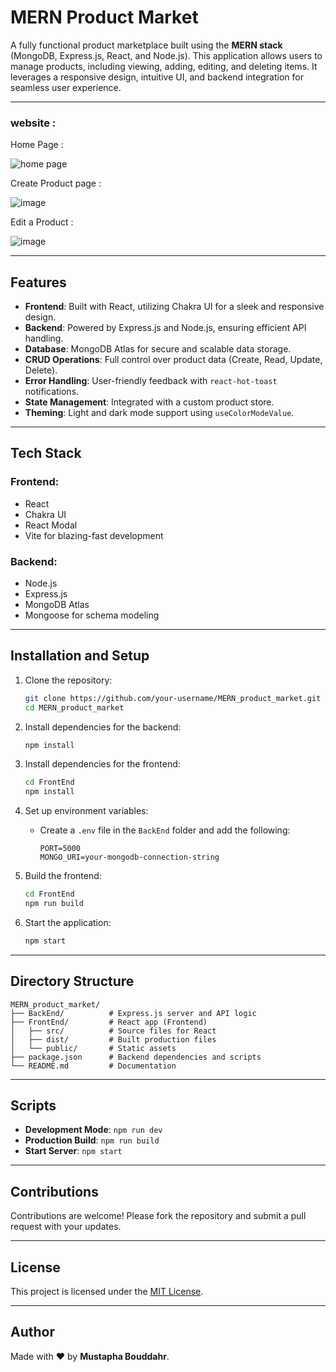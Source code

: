 # MERN Product Market

A fully functional product marketplace built using the **MERN stack** (MongoDB, Express.js, React, and Node.js). This application allows users to manage products, including viewing, adding, editing, and deleting items. It leverages a responsive design, intuitive UI, and backend integration for seamless user experience.

---

### website :
Home Page : 

![home page](https://github.com/user-attachments/assets/ba32819e-18f8-4e7b-96d2-38269920d978)

Create Product page : 

![image](https://github.com/user-attachments/assets/fc56a2c5-37e9-4159-8780-d3132d5bcb34)


Edit a Product : 

![image](https://github.com/user-attachments/assets/65b3b994-e9cb-4a35-ba92-f599c7b79dc4)

---

## Features

- **Frontend**: Built with React, utilizing Chakra UI for a sleek and responsive design.
- **Backend**: Powered by Express.js and Node.js, ensuring efficient API handling.
- **Database**: MongoDB Atlas for secure and scalable data storage.
- **CRUD Operations**: Full control over product data (Create, Read, Update, Delete).
- **Error Handling**: User-friendly feedback with `react-hot-toast` notifications.
- **State Management**: Integrated with a custom product store.
- **Theming**: Light and dark mode support using `useColorModeValue`.

---

## Tech Stack

### Frontend:

- React
- Chakra UI
- React Modal
- Vite for blazing-fast development

### Backend:

- Node.js
- Express.js
- MongoDB Atlas
- Mongoose for schema modeling

---

## Installation and Setup

1. Clone the repository:

   ```bash
   git clone https://github.com/your-username/MERN_product_market.git
   cd MERN_product_market
   ```

2. Install dependencies for the backend:

   ```bash
   npm install
   ```

3. Install dependencies for the frontend:

   ```bash
   cd FrontEnd
   npm install
   ```

4. Set up environment variables:

   - Create a `.env` file in the `BackEnd` folder and add the following:
     ```
     PORT=5000
     MONGO_URI=your-mongodb-connection-string
     ```

5. Build the frontend:

   ```bash
   cd FrontEnd
   npm run build
   ```

6. Start the application:
   ```bash
   npm start
   ```

---

## Directory Structure

```
MERN_product_market/
├── BackEnd/          # Express.js server and API logic
├── FrontEnd/         # React app (Frontend)
│   ├── src/          # Source files for React
│   ├── dist/         # Built production files
│   └── public/       # Static assets
├── package.json      # Backend dependencies and scripts
└── README.md         # Documentation
```

---

## Scripts

- **Development Mode**: `npm run dev`
- **Production Build**: `npm run build`
- **Start Server**: `npm start`

---

## Contributions

Contributions are welcome! Please fork the repository and submit a pull request with your updates.

---

## License

This project is licensed under the [MIT License](LICENSE).

---

## Author

Made with ❤️ by **Mustapha Bouddahr**.

